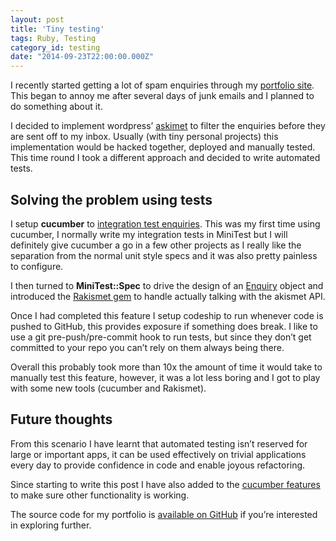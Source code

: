 ```yaml
---
layout: post
title: 'Tiny testing'
tags: Ruby, Testing
category_id: testing
date: "2014-09-23T22:00:00.000Z"
---
```


I recently started getting a lot of spam enquiries through my [portfolio site](http://phawk.co.uk). This began to annoy me after several days of junk emails and I planned to do something about it.

I decided to implement wordpress’ [askimet](http://akismet.com/) to filter the enquiries before they are sent off to my inbox. Usually (with tiny personal projects) this implementation would be hacked together, deployed and manually tested. This time round I took a different approach and decided to write automated tests.

## Solving the problem using tests

I setup **cucumber** to [integration test enquiries](https://github.com/phawk/phawk.co.uk/tree/8a0eac81d944e02cc6b3dd26ff2f47d81b474604/features/enquiries.feature). This was my first time using cucumber, I normally write my integration tests in MiniTest but I will definitely give cucumber a go in a few other projects as I really like the separation from the normal unit style specs and it was also pretty painless to configure.

I then turned to **MiniTest::Spec** to drive the design of an [Enquiry](https://github.com/phawk/phawk.co.uk/tree/8a0eac81d944e02cc6b3dd26ff2f47d81b474604/lib/enquiry.rb) object and introduced the [Rakismet gem](http://rubygems.org/gems/rakismet) to handle actually talking with the akismet API.

Once I had completed this feature I setup codeship to run whenever code is pushed to GitHub, this provides exposure if something does break. I like to use a git pre-push/pre-commit hook to run tests, but since they don’t get committed to your repo you can’t rely on them always being there.

Overall this probably took more than 10x the amount of time it would take to manually test this feature, however, it was a lot less boring and I got to play with some new tools (cucumber and Rakismet).

## Future thoughts

From this scenario I have learnt that automated testing isn’t reserved for large or important apps, it can be used effectively on trivial applications every day to provide confidence in code and enable joyous refactoring.

Since starting to write this post I have also added to the [cucumber features](https://github.com/phawk/phawk.co.uk/tree/8a0eac81d944e02cc6b3dd26ff2f47d81b474604/features/blog_redirect.feature) to make sure other functionality is working.

The source code for my portfolio is [available on GitHub](https://github.com/phawk/phawk.co.uk) if you’re interested in exploring further.

